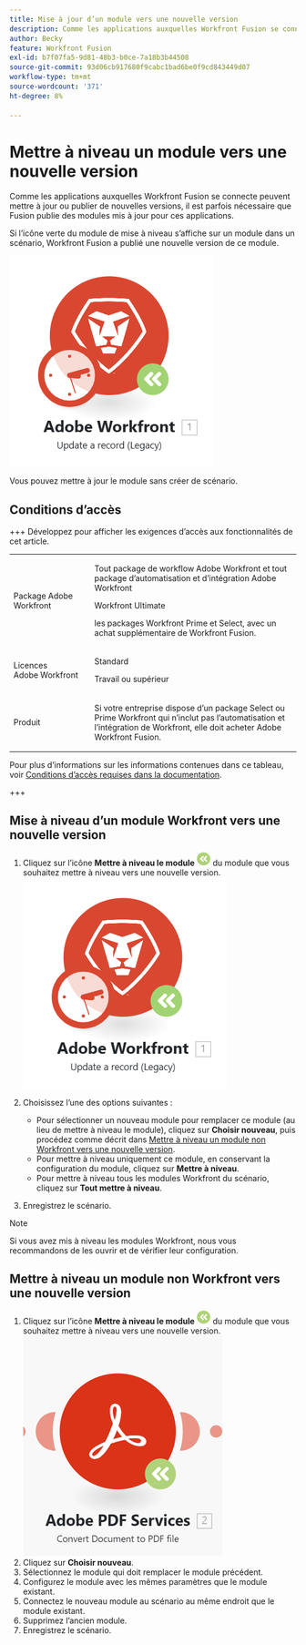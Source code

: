 ```yaml
---
title: Mise à jour d’un module vers une nouvelle version
description: Comme les applications auxquelles Workfront Fusion se connecte peuvent mettre à jour ou publier de nouvelles versions, il est parfois nécessaire que Fusion publie des modules mis à jour pour ces applications.
author: Becky
feature: Workfront Fusion
exl-id: b7f07fa5-9d81-48b3-b0ce-7a18b3b44508
source-git-commit: 93d06cb917680f9cabc1bad6be0f9cd843449d07
workflow-type: tm+mt
source-wordcount: '371'
ht-degree: 8%

---
```


# Mettre à niveau un module vers une nouvelle version

Comme les applications auxquelles Workfront Fusion se connecte peuvent mettre à jour ou publier de nouvelles versions, il est parfois nécessaire que Fusion publie des modules mis à jour pour ces applications.

Si l’icône verte du module de mise à niveau s’affiche sur un module dans un scénario, Workfront Fusion a publié une nouvelle version de ce module.

![Icône Mettre à jour](assets/update-indicator-workfront.png)

Vous pouvez mettre à jour le module sans créer de scénario.

## Conditions d’accès

+++ Développez pour afficher les exigences d’accès aux fonctionnalités de cet article.

<table style="table-layout:auto">
 <col> 
 <col> 
 <tbody> 
  <tr> 
   <td role="rowheader">Package Adobe Workfront</td> 
   <td> <p>Tout package de workflow Adobe Workfront et tout package d’automatisation et d’intégration Adobe Workfront</p><p>Workfront Ultimate</p><p>les packages Workfront Prime et Select, avec un achat supplémentaire de Workfront Fusion.</p> </td> 
  </tr> 
  <tr data-mc-conditions=""> 
   <td role="rowheader">Licences Adobe Workfront</td> 
   <td> <p>Standard</p><p>Travail ou supérieur</p> </td> 
  </tr> 
  <tr> 
   <td role="rowheader">Produit</td> 
   <td>
   <p>Si votre entreprise dispose d’un package Select ou Prime Workfront qui n’inclut pas l’automatisation et l’intégration de Workfront, elle doit acheter Adobe Workfront Fusion.</li></ul>
   </td> 
  </tr>
 </tbody> 
</table>

Pour plus d’informations sur les informations contenues dans ce tableau, voir [Conditions d’accès requises dans la documentation](/help/workfront-fusion/references/licenses-and-roles/access-level-requirements-in-documentation.md).

+++

## Mise à niveau d’un module Workfront vers une nouvelle version

1. Cliquez sur l’icône **Mettre à niveau le module** ![Icône Mettre à niveau](assets/upgrade-icon.png) du module que vous souhaitez mettre à niveau vers une nouvelle version.
   ![Icône Mettre à jour](assets/update-indicator-workfront.png)
1. Choisissez l’une des options suivantes :

   * Pour sélectionner un nouveau module pour remplacer ce module (au lieu de mettre à niveau le module), cliquez sur **Choisir nouveau**, puis procédez comme décrit dans [Mettre à niveau un module non Workfront vers une nouvelle version](#upgrade-a-non-workfront-module-to-a-new-version).
   * Pour mettre à niveau uniquement ce module, en conservant la configuration du module, cliquez sur **Mettre à niveau**.
   * Pour mettre à niveau tous les modules Workfront du scénario, cliquez sur **Tout mettre à niveau**.

1. Enregistrez le scénario.

>[!NOTE]
>
>Si vous avez mis à niveau les modules Workfront, nous vous recommandons de les ouvrir et de vérifier leur configuration.

## Mettre à niveau un module non Workfront vers une nouvelle version

1. Cliquez sur l’icône **Mettre à niveau le module** ![Icône Mettre à niveau](assets/upgrade-icon.png) du module que vous souhaitez mettre à niveau vers une nouvelle version.
   ![Icône Mettre à jour](assets/update-indicator.png)
1. Cliquez sur **Choisir nouveau**.
1. Sélectionnez le module qui doit remplacer le module précédent.
1. Configurez le module avec les mêmes paramètres que le module existant.
1. Connectez le nouveau module au scénario au même endroit que le module existant.
1. Supprimez l’ancien module.
1. Enregistrez le scénario.
